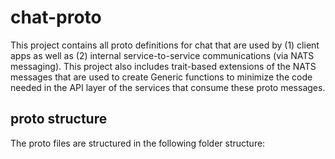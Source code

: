 # chat-proto

This project contains all proto definitions for chat that are used by (1) client apps as well as (2) internal service-to-service communications (via NATS messaging). This project also includes trait-based extensions of the NATS messages that are used to create Generic functions to minimize the code needed in the API layer of the services that consume these proto messages.

## proto structure

The proto files are structured in the following folder structure:
